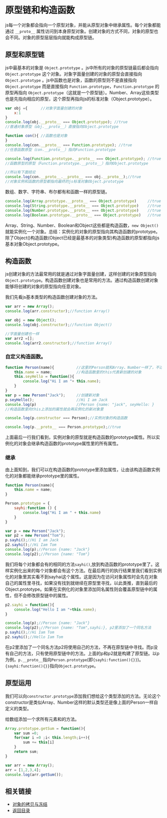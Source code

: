 # 原型链和构造函数
js每一个对象都会指向一个原型对象，并能从原型对象中继承属性。每个对象都能通过 `__proto__` 属性访问到本身原型对象。创建对象的方式不同，对象的原型也会不同。对象的原型层层指向就能构成原型链。
## 原型和原型链
js中最基本的对象是 `Object.prototype` 。js中所有的对象的原型链最后都会指向 `Object.prototype` 这个对象。对象字面量创建的对象的原型会直接指向 `Object.prototype` 。js中函数也是对象，函数的原型则不是直接指向 `Object.prototype` 而是直接指向 `Function.prototype`，`Function.prototype` 的原型再指向 `Object.prototype`（这就是一个原型链）。Number、Array这些类型也是先指向相应的原型，这个原型再指向js的标准对象（Object.prototype）。
```javascript
var obj ={      //对象字面量创建的对象
    x:1
}
console.log(obj.__proto__ === Object.prototype); //true 
//普通对象原型（obj.__proto__）直接指向Object.prototype

function con(){ //函数也是对象
}
console.log(con.__proto__ === Function.prototype); //true
//任意函数原型（con.__proto__）指向Function.prototype

console.log(Function.prototype.__proto__ === Object.prototype); //true
//函数原型的原型（Function.prototype.__proto__）指向Object.prototype

//所以有下面结论
console.log(con.__proto__.__proto__ === obj.__proto__);//true
//对象实例和函数的原型都指向最终的js标准对象Object.prototype
```
数组、数字、字符串、布尔都有和函数一样的原型链。
```javascript
console.log(Array.prototype.__proto__ === Object.prototype)     //true
console.log(String.prototype.__proto__ === Object.prototype)    //true
console.log(Number.prototype.__proto__ === Object.prototype)    //true
console.log(Boolean.prototype.__proto__ === Object.prototype)   //true
```
Array、String、Number、Boolean和Object这些都是构造函数，`new Object()` 就能实例化一个对象。总结：实例化的对象的原型指向其构造函数的prototype。除了Object()构造函数(Object已经是最基本的对象类型)构造函数的原型都指向js基本对象Object.prototype。
## 构造函数
js创建对象的方法最常用的就是通过对象字面量创建，这样创建的对象原型指向`Object.prototype`。构造函数创建对象也是常用的方法。通过构造函数创建对象能够将创建的对象的原型指向任意对象。

我们先看js基本类型的构造函数创建对象的方法。
```javascript
var arr = new Array();
console.log(arr.constructor);//function Array()

var obj = new Object();
console.log(obj.constructor);//function Object()

//字面量创建也一样
var arr2 =[];
console.log(arr2.constructor);//function Array()
```
### 自定义构造函数。
```javascript
function Person(name){          //这里的Person就和Array、Number一样了，不过是我们自定义的类型。
    this.name = name;           //构造函数里的this代表新创建的对象
    this.seyHello = function(){
        console.log("Hi I am "+ this.name);
    }
}
var p = new Person("Jack");     //创建新对象
p.seyHello();                   //Hi I am Jack
console.log(p)                  //Person {name: "jack", seyHello: }
//构造函数里向this上添加的属性就会再实例化的新对象里

console.log(p.constructor === Person);//实例对象的构造函数

console.log(p.__proto__ === Person.prototype);//true
```
上面最后一行我们看到，实例对象的原型就是构造函数的prototype属性。所以实例化的对象会继承构造函数的prototype属性里的所有属性。
### 继承
由上面知到，我们可以在构造函数的prototype里添加属性，让由该构造函数实例化的对象都能继承prototype里的属性。
```javascript
function Person(name){
    this.name = name;
}

Person.prototype = {
    sayhi:function () {
        console.log("Hi I am " + this.name)
    }
}

var p = new Person("Jack");
var p2 = new Person("Tom");
p.sayhi();//Hi I am Jack
p2.sayhi();//Hi Iam Tom
console.log(p);//Person {name: "Jack"}
console.log(p2);//Person {name: "Tom"}
```
我们将每个对象都会有的相同的方法`sayhi()`,放到构造函数的prototype里了。这样实例化出来的每个对象都会有这个方法。在最后两行的执行结果里我们看到实例化的对象里其实看不到sayhai这个属性。这是因为在访问对象属性时会先在对象自己的属性里寻找，如果没有找到就继续在原型里寻找，以此类推，直到最后的Object.prototype。如果在实例化的对象里添加同名属性则会覆盖原型链中的属性，但不会修改原型链中的属性。
```javascript
p2.sayhi = function(){
    console.log("Hello I am "+this.name);
}

console.log(p);//Person {name: "Jack"}
console.log(p2);//Person {name: "Tom",sayhi:}, p2里添加了一个同名方法
p.sayhi();//Hi Iam Tom
p2.sayhi();//Hello Iam Tom
```
在p2里添加了一个同名方法p2将使用自己的方法，不再在原型链中寻找。而p没有自己的方法，只有使用原型链中的方法。上面的p和p2就是构建了原型链。以p为例，`p.__proto__`指向`Person.prototype`(即`{sayhi:function(){}}`)。`{sayhi:function(){}}`指向`Object.prototype`。
## 原型运用
我们可以向`constructor.prototype`添加我们想给这个类型添加的方法。无论这个constructor是类似Array、Number这样的默认类型还是像上面的Person一样自定义的类型。

给数组添加一个求所有元素和的方法。
```javascript
Array.prototype.getSum = function(){
    var sum =0;
    for(var i =0 ;i< this.length;i++){
        sum += this[i]
    }
    return sum;
}

var arr = new Array();
arr = [1,2,3,4];
console.log(arr.getSum());
```
## 相关链接
* [对象的拷贝与冻结](/js/objectCopyFreeze.md)
* [返回目录](/README.md)

